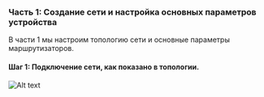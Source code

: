 ### Часть 1: Создание сети и настройка основных параметров устройства

В части 1 мы настроим топологию сети и основные параметры маршрутизаторов.

#### Шаг 1: Подключение сети, как показано в топологии.

![Alt text]()


